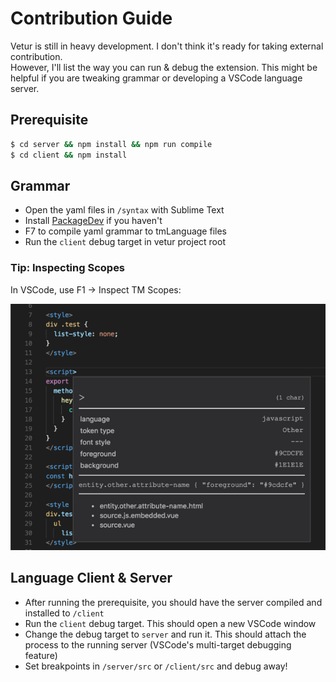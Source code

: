 # Contribution Guide

Vetur is still in heavy development. I don't think it's ready for taking external contribution.  
However, I'll list the way you can run & debug the extension. This might be helpful if you are
tweaking grammar or developing a VSCode language server.

## Prerequisite

```bash
$ cd server && npm install && npm run compile
$ cd client && npm install
```

## Grammar

- Open the yaml files in `/syntax` with Sublime Text
- Install [PackageDev](https://github.com/SublimeText/PackageDev) if you haven't
- F7 to compile yaml grammar to tmLanguage files
- Run the `client` debug target in vetur project root

### Tip: Inspecting Scopes

In VSCode, use F1 -> Inspect TM Scopes:

![scope](https://github.com/octref/vetur/blob/master/asset/scope.png)

## Language Client & Server

- After running the prerequisite, you should have the server compiled and installed to `/client`
- Run the `client` debug target. This should open a new VSCode window
- Change the debug target to `server` and run it. This should attach the process to the running server (VSCode's multi-target debugging feature)
- Set breakpoints in `/server/src` or `/client/src` and debug away!
